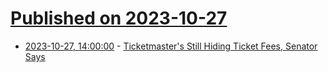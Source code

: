 # [Published on 2023-10-27](index.md)

* [2023-10-27, 14:00:00](https://slashdot.org/story/23/10/27/096236/ticketmasters-still-hiding-ticket-fees-senator-says?utm_source=rss1.0mainlinkanon&utm_medium=feed) - [Ticketmaster's Still Hiding Ticket Fees, Senator Says](https://slashdot.org/story/23/10/27/096236/ticketmasters-still-hiding-ticket-fees-senator-says?utm_source=rss1.0mainlinkanon&utm_medium=feed)
